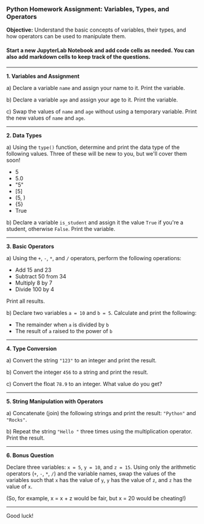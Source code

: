 ### **Python Homework Assignment: Variables, Types, and Operators**

**Objective:** Understand the basic concepts of variables, their types, and how operators can be used to manipulate them.

#### Start a new JupyterLab Notebook and add code cells as needed. You can also add markdown cells to keep track of the questions.

---

**1. Variables and Assignment**

a) Declare a variable `name` and assign your name to it. Print the variable.

b) Declare a variable `age` and assign your age to it. Print the variable.

c) Swap the values of `name` and `age` without using a temporary variable. Print the new values of `name` and `age`.

---

**2. Data Types**

a) Using the `type()` function, determine and print the data type of the following values. Three of these will be new to you, but we'll cover them soon!

- 5
- 5.0
- "5"
- [5]
- (5, )
- {5}
- True

b) Declare a variable `is_student` and assign it the value `True` if you're a student, otherwise `False`. Print the variable.

---

**3. Basic Operators**

a) Using the `+`, `-`, `*`, and `/` operators, perform the following operations:

- Add 15 and 23
- Subtract 50 from 34
- Multiply 8 by 7
- Divide 100 by 4

Print all results.

b) Declare two variables `a = 10` and `b = 5`. Calculate and print the following:

- The remainder when `a` is divided by `b`
- The result of `a` raised to the power of `b`

---

**4. Type Conversion**

a) Convert the string `"123"` to an integer and print the result.

b) Convert the integer `456` to a string and print the result.

c) Convert the float `78.9` to an integer. What value do you get?

---

**5. String Manipulation with Operators**

a) Concatenate (join) the following strings and print the result: `"Python"` and `"Rocks"`.

b) Repeat the string `"Hello "` three times using the multiplication operator. Print the result.

---

**6. Bonus Question**

Declare three variables: `x = 5`, `y = 10`, and `z = 15`. Using only the arithmetic operators (`+`, `-`, `*`, `/`) and the variable names, swap the values of the variables such that `x` has the value of `y`, `y` has the value of `z`, and `z` has the value of `x`. 

(So, for example, x = x + z would be fair, but x = 20 would be cheating!)

---

Good luck!